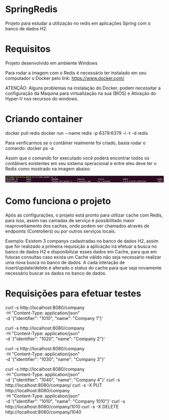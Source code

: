 # SpringRedis
Projeto para estudar a utilização no redis em aplicações Spring com o banco de dados H2.

# Requisitos

Projeto desenvolvido em ambiente Windows

Para rodar a imagem com o Redis é necessário ter instalado em seu computador o Docker pelo link:  https://www.docker.com/

ATENÇÃO: Alguns problemas na instalação do Docker, podem necessitar a configuração da Maquina para virtualização na sua (BIOS) e Ativação do Hyper-V nos recursos do windows.

# Criando container
docker pull redis
docker run --name redis -p 6379:6379 -i -t -d redis

Para verificarmos se o contâiner realmente foi criado, basta rodar o comando:   docker ps -a

Assim que o comando for executado você poderá encontrar todos os contâiners existentes em seu sistema operacional 
e entre eles deve ter o Redis como mostrado na imagem abaixo:

<img src='containercriado.png'>

# Como funciona o projeto
Após as configurações, o projeto está pronto para utilizar cache com Redis, para isso, assim nas camadas de serviço é possibilitado maior reaproveitamento dos caches, onde podem ser chamados através de endpoints (Controllers) ou por outros serviços locais.

Exemplo: Existem 3 companys cadastradas no banco de dados H2, assim que for realizado a primeira requisição a aplicação irá efetuar a busca no banco de dados H2 e disponibilizar esses dados em Cache, para que em futuras consultas caso exista um Cache válido não seja necessário realizar uma nova busca no banco de dados. A cada interação de insert/update/delete é alterado o status do cache para que seja novamente necessário buscar os dados no banco de dados.

# Requisições para efetuar testes
curl -s http://localhost:8080/company \
 -H "Content-Type: application/json" \
 -d '{"identifier": "1010", "name": "Company 1"}'

curl -s http://localhost:8080/company \
 -H "Content-Type: application/json" \
 -d '{"identifier": "1020", "name": "Company 2"}'

curl -s http://localhost:8080/company \
 -H "Content-Type: application/json" \
 -d '{"identifier": "1030", "name": "Company 3"}'

curl -s http://localhost:8080/company \
 -H "Content-Type: application/json" \
 -d '{"identifier": "1040", "name": "Company 4"}'
curl -s http://localhost:8080/company/
curl -s -X PUT http://localhost:8080/company \
 -H "Content-Type: application/json" \
 -d '{"identifier": "1010", "name": "Company 1010"}'
curl -s http://localhost:8080/company/1010
curl -s -X DELETE http://localhost:8080/company/1040 
